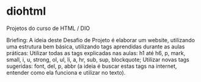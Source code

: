 # diohtml
Projetos do curso de HTML / DIO

Briefing: A ideia deste Desafio de Projeto é elaborar um website, utilizando uma estrutura bem básica, utilizando tags aprendidas durante as aulas práticas: Utilizar todas as tags explicadas nas aulas: h1 até h6, p, mark, small, i, u, strong, ol, ul, li, a, hr, sub, sup, blockquote; Utilizar novas tags sugeridas: font, del, p, abbr (a ideia é buscar estas tags na internet, entender como ela funciona e utilizar no texto).
